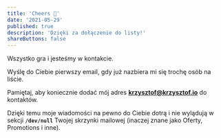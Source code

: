 ```yaml
---
title: 'Cheers 🖖'
date: '2021-05-29'
published: true
description: 'Dzięki za dołączenie do listy!'
shareButtons: false
---
```


Wszystko gra i jesteśmy w kontakcie.

Wyślę do Ciebie pierwszy email, gdy już nazbiera mi się trochę osób na liście.

Pamiętaj, aby koniecznie dodać mój adres **krzysztof@krzysztof.io** do kontaktów.

Dzięki temu moje wiadomości na pewno do Ciebie dotrą i nie wylądują w sekcji **`/dev/null`** Twojej skrzynki mailowej (inaczej znane jako Oferty, Promotions i inne).
